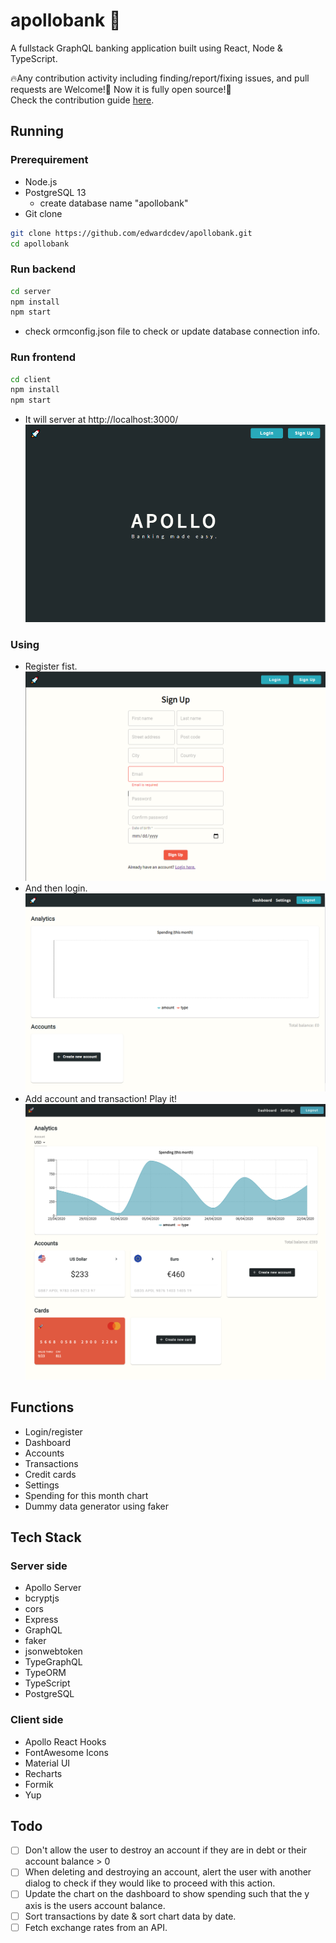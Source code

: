 # apollobank 🚀

A fullstack GraphQL banking application built using React, Node & TypeScript.

🔥Any contribution activity including finding/report/fixing issues, and pull requests are Welcome!👋 Now it is fully open source!👨 <br/>
Check the contribution guide [here](CONTRIBUTING.md).

## Running

### Prerequirement
- Node.js
- PostgreSQL 13
  - create database name "apollobank"
- Git clone
```bash
git clone https://github.com/edwardcdev/apollobank.git
cd apollobank
```

### Run backend
```bash
cd server
npm install
npm start
```
- check ormconfig.json file to check or update database connection info.

### Run frontend
```bash
cd client
npm install
npm start
```
- It will server at http://localhost:3000/
![dashboard](images/first.png)

### Using
- Register fist.
![dashboard](images/register.png)
- And then login.
![dashboard](images/blank.png)
- Add account and transaction! Play it!
![dashboard](images/dashboard.png)

## Functions

- Login/register
- Dashboard
- Accounts
- Transactions
- Credit cards
- Settings
- Spending for this month chart
- Dummy data generator using faker

## Tech Stack

### Server side

- Apollo Server
- bcryptjs
- cors
- Express
- GraphQL
- faker
- jsonwebtoken
- TypeGraphQL
- TypeORM
- TypeScript
- PostgreSQL

### Client side

- Apollo React Hooks
- FontAwesome Icons
- Material UI
- Recharts
- Formik
- Yup

## Todo

- [ ] Don't allow the user to destroy an account if they are in debt or their account balance > 0
- [ ] When deleting and destroying an account, alert the user with another dialog to check if they would like to proceed with this action.
- [ ] Update the chart on the dashboard to show spending such that the y axis is the users account balance.
- [ ] Sort transactions by date & sort chart data by date.
- [ ] Fetch exchange rates from an API.

